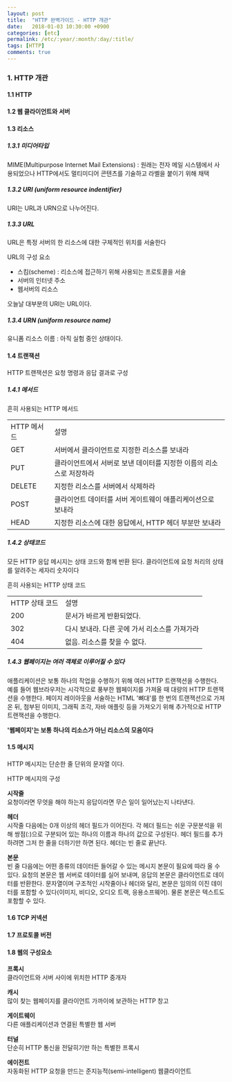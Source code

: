 ```yaml
---
layout: post
title:  "HTTP 완벽가이드 - HTTP 개관"
date:   2018-01-03 10:30:00 +0900
categories: [etc]
permalink: /etc/:year/:month/:day/:title/
tags: [HTTP]    
comments: true
---
```

### 1. HTTP 개관  
#### 1.1 HTTP   
#### 1.2 웹 클라이언트와 서버  
#### 1.3 리소스  
##### 1.3.1 미디어타입  
MIME(Multipurpose Internet Mail Extensions) : 원래는 전자 메일 시스템에서 사용되었으나 HTTP에서도 멀티미디어 콘텐츠를 기술하고 라벨을 붙이기 위해 채택    
##### 1.3.2 URI (uniform resource indentifier)  
URI는 URL과 URN으로 나누어진다. 
##### 1.3.3 URL  
URL은 특정 서버의 한 리소스에 대한 구체적인 위치를 서술한다  

URL의 구성 요소  
- 스킴(scheme) : 리소스에 접근하기 위해 사용되는 프로토콜을 서술  
- 서버의 인터넷 주소  
- 웹서버의 리소스  

오늘날 대부분의 URI는 URL이다.  

##### 1.3.4 URN (uniform resource name)  
유니폼 리소스 이름 : 아직 실험 중인 상태이다.  

#### 1.4 트랜잭션  
HTTP 트랜잭션은 요청 명령과 응답 결과로 구성

##### 1.4.1 메서드  
흔히 사용되는 HTTP 메서드
<table>
<tr>
<td> HTTP 메서드 </td> <td> 설명 </td>
</tr>
<tr>
<td> GET </td> <td> 서버에서 클라이언트로 지정한 리소스를 보내라 </td>
</tr>
<tr>
<td> PUT </td> <td> 클라이언트에서 서버로 보낸 데이터를 지정한 이름의 리소스로 저장하라 </td>
</tr>
<tr>
<td> DELETE </td> <td> 지정한 리소스를 서버에서 삭제하라 </td>
</tr>
<tr>
<td> POST </td> <td> 클라이언트 데이터를 서버 게이트웨이 애플리케이션으로 보내라 </td>
</tr>
<tr>
<td> HEAD </td> <td> 지정한 리소스에 대한 응답에서, HTTP 헤더 부분만 보내라 </td>
</tr>
</table>

##### 1.4.2 상태코드  
모든 HTTP 응답 메시지는 상태 코드와 함께 반환 된다. 클라이언트에 요청 처리의 상태를 알려주는 세자리 숫자이다  

흔히 사용되는 HTTP 상태 코드
<table>
<tr>
<td> HTTP 상태 코드 </td> <td> 설명 </td>
</tr>
<tr>
<td> 200 </td> <td> 문서가 바르게 반환되었다. </td>
</tr>
<tr>
<td> 302 </td> <td> 다시 보내라. 다른 곳에 가서 리소스를 가져가라 </td>
</tr>
<tr>
<td> 404 </td> <td> 없음. 리소스를 찾을 수 없다. </td>
</tr>
</table>

##### 1.4.3 웹페이지는 여러 객체로 이루어질 수 있다  
애플리케이션은 보통 하나의 작업을 수행하기 위해 여러 HTTP 트랜잭션을 수행한다. 예를 들어 웹브라우저는 시각적으로 풍부한 웹페이지를 가져올 때 대량의 HTTP 트랜잭션을 수행한다. 페이지 레이아웃을 서술하는 HTML '뼈대'를 한 번의 트랜잭션으로 가져온 뒤, 첨부된 이미지, 그래픽 조각, 자바 애플릿 등을 가져오기 위해 추가적으로 HTTP 트랜잭션을 수행한다.  

**'웹페이지'는 보통 하나의 리소스가 아닌 리소스의 모음이다**  

#### 1.5 메시지  
HTTP 메시지는 단순한 줄 단위의 문자열 이다.  

HTTP 메시지의 구성  

**시작줄**  
요청이라면 무엇을 해야 하는지 응답이라면 무슨 일이 일어났는지 나타낸다.  

**헤더**  
시작줄 다음에는 0개 이상의 헤더 필드가 이어진다. 각 헤더 필드는 쉬운 구문분석을 위해 쌍점(:)으로 구분되어 있는 하나의 이름과 하나의 값으로 구성된다. 헤더 필드를 추가하려면 그저 한 줄을 더하기만 하면 된다. 헤더는 빈 줄로 끝난다.  

**본문**  
빈 줄 다음에는 어떤 종류의 데이터든 들어갈 수 있는 메시지 본문이 필요에 따라 올 수 있다. 요청의 본문은 웹 서버로 데이터를 실어 보내며, 응답의 본문은 클라이언트로 데이터를 반환한다. 문자열이며 구조적인 시작줄이나 헤더와 달리, 본문은 임의의 이진 데이터를 포함할 수 있다(이미지, 비디오, 오디오 트랙, 응용소프웨어). 물론 본문은 텍스트도 포함할 수 있다.  

#### 1.6 TCP 커넥션  
#### 1.7 프로토콜 버전
#### 1.8 웹의 구성요소
**프록시**  
클라이언트와 서버 사이에 위치한 HTTP 중개자  

**캐시**  
많이 찾는 웹페이지를 클라이언트 가까이에 보관하는 HTTP 창고  

**게이트웨이**  
다른 애플리케이션과 연결된 특별한 웹 서버  

**터널**  
단순히 HTTP 통신을 전달히기만 하는 특별한 프록시  

**에이전트**  
자동화된 HTTP 요청을 만드는 준지능적(semi-intelligent) 웹클라이언트  
